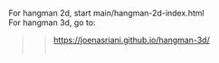 For hangman 2d, start main/hangman-2d-index.html <br>
For hangman 3d, go to:<br>
>> https://joenasriani.github.io/hangman-3d/
<br><br>
